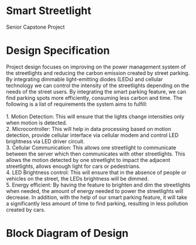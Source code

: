 # Smart Streetlight
Senior Capstone Project


<h1>Design Specification</h1>
Project design focuses on improving on the power management system of the  streetlights and reducing the carbon emission created by street parking. By integrating dimmable  light-emitting diodes (LEDs) and cellular technology we can control the intensity of the streetlights  depending on the needs of the street users. By integrating the smart parking feature, we can find parking spots more efficiently, consuming less carbon and time. The following is a list of  requirements the system aims to fulfill: </br></br>
1. Motion Detection: This will ensure that the lights change intensities only when motion is  detected. </br>
2. Microcontroller: This will help in data processing based on motion detection, provide  cellular interface via cellular modem and control LED brightness via LED driver circuit. </br>
3. Cellular Communication: This allows one streetlight to communicate between the server  which then communicates with other streetlights. This allows the motion detected by one  streetlight to impact the adjacent streetlights, allows enough light for cars or pedestrians. </br>
4. LED Brightness control: This will ensure that in the absence of people or vehicles on the  street, the LEDs brightness will be dimmed. </br>
5. Energy efficient: By having the feature to brighten and dim the streetlights when needed, the amount of energy needed to power the streetlights will decrease. In addition, with the  help of our smart parking feature, it will take a significantly less amount of time to find  parking, resulting in less pollution created by cars. </br>

<h1>Block Diagram of Design</h1>





